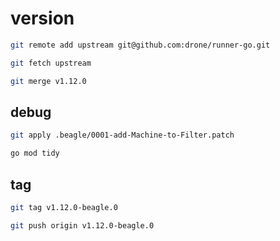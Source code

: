 # version

```bash
git remote add upstream git@github.com:drone/runner-go.git

git fetch upstream

git merge v1.12.0
```

## debug

```bash
git apply .beagle/0001-add-Machine-to-Filter.patch

go mod tidy
```

## tag

```bash
git tag v1.12.0-beagle.0

git push origin v1.12.0-beagle.0
```
